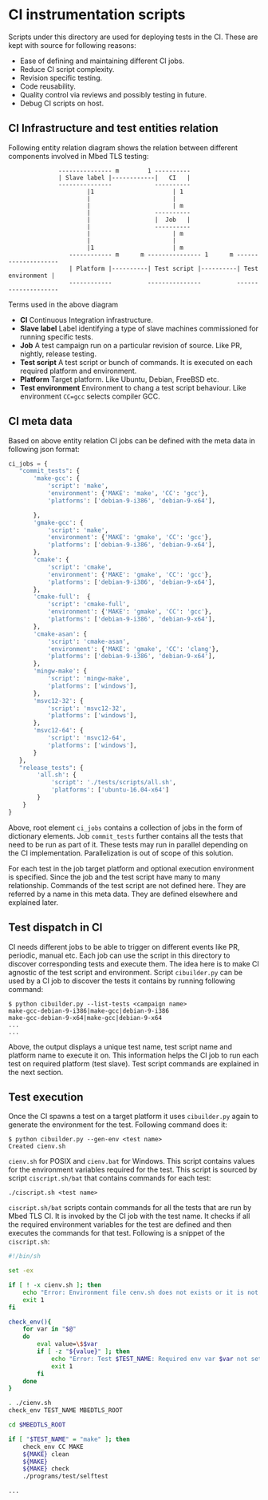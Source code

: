 # CI instrumentation scripts
Scripts under this directory are used for deploying tests in the CI. These are kept with source for following reasons:

- Ease of defining and maintaining different CI jobs.
- Reduce CI script complexity.
- Revision specific testing.
- Code reusability.
- Quality control via reviews and possibly testing in future.
- Debug CI scripts on host.

## CI Infrastructure and test entities relation
Following entity relation diagram shows the relation between different components involved in Mbed TLS testing:
```
              --------------- m        1 ----------
              | Slave label |------------|   CI   |
              ---------------            ----------
                      |1                      | 1
                      |                       |
                      |                       | m
                      |                  ----------
                      |                  |  Job   |
                      |                  ----------
                      |                       | m
                      |                       |
                      |1                      | m
                 ------------ m      m --------------- 1      m --------------------
                 | Platform |----------| Test script |----------| Test environment |
                 ------------          ---------------          --------------------

```
Terms used in the above diagram
- **CI** Continuous Integration infrastructure.
- **Slave label** Label identifying a type of slave machines commissioned for running specific tests.
- **Job** A test campaign run on a particular revision of source. Like PR, nightly, release testing.
- **Test script** A test script or bunch of commands. It is executed on each required platform and environment.
- **Platform** Target platform. Like Ubuntu, Debian, FreeBSD etc.
- **Test environment** Environment to chang a test script behaviour. Like environment ```CC=gcc``` selects compiler GCC.

## CI meta data
Based on above entity relation CI jobs can be defined with the meta data in following json format:

```py
ci_jobs = {
   "commit_tests": {
       'make-gcc': {
           'script': 'make',
           'environment': {'MAKE': 'make', 'CC': 'gcc'},
           'platforms': ['debian-9-i386', 'debian-9-x64'],

       },
       'gmake-gcc': {
           'script': 'make',
           'environment': {'MAKE': 'gmake', 'CC': 'gcc'},
           'platforms': ['debian-9-i386', 'debian-9-x64'],
       },
       'cmake': {
           'script': 'cmake',
           'environment': {'MAKE': 'gmake', 'CC': 'gcc'},
           'platforms': ['debian-9-i386', 'debian-9-x64'],
       },
       'cmake-full':  {
           'script': 'cmake-full',
           'environment': {'MAKE': 'gmake', 'CC': 'gcc'},
           'platforms': ['debian-9-i386', 'debian-9-x64'],
       },
       'cmake-asan': {
           'script': 'cmake-asan',
           'environment': {'MAKE': 'gmake', 'CC': 'clang'},
           'platforms': ['debian-9-i386', 'debian-9-x64'],
       },
       'mingw-make': {
           'script': 'mingw-make',
           'platforms': ['windows'],
       },
       'msvc12-32': {
           'script': 'msvc12-32',
           'platforms': ['windows'],
       },
       'msvc12-64': {
           'script': 'msvc12-64',
           'platforms': ['windows'],
       }
   },
   "release_tests": {
        'all.sh': {
            'script': './tests/scripts/all.sh',
            'platforms': ['ubuntu-16.04-x64']
        }
    }
}

```

Above, root element ```ci_jobs``` contains a collection of jobs in the form of dictionary elements. Job ```commit_tests``` further contains all the tests that need to be run as part of it. These tests may run in parallel depending on the CI implementation. Parallelization is out of scope of this solution.

For each test in the job target platform and optional execution environment is specified. Since the job and the test script have many to many relationship. Commands of the test script are not defined here. They are referred by a name in this meta data. They are defined elsewhere and explained later.

## Test dispatch in CI
CI needs different jobs to be able to trigger on different events like PR, periodic, manual etc. Each job can use the script in this directory to discover corresponding tests and execute them. The idea here is to make CI agnostic of the test script and environment. Script ```cibuilder.py``` can be used by a CI job to discover the tests it contains by running following command:

```
$ python cibuilder.py --list-tests <campaign name>
make-gcc-debian-9-i386|make-gcc|debian-9-i386
make-gcc-debian-9-x64|make-gcc|debian-9-x64
...
...
```
Above, the output displays a unique test name, test script name and platform name to execute it on. This information helps the CI job to run each test on required platform (test slave). Test script commands are explained in the next section.

## Test execution
Once the CI spawns a test on a target platform it uses ```cibuilder.py``` again to generate the environment for the test. Following command does it:
```
$ python cibuilder.py --gen-env <test name>
Created cienv.sh
```
```cienv.sh``` for POSIX and ```cienv.bat``` for Windows. This script contains values for the environment variables required for the test. This script is sourced by script ```ciscript.sh/bat``` that contains commands for each test:
```
./ciscript.sh <test name>
```

```ciscript.sh/bat``` scripts contain commands for all the tests that are run by Mbed TLS CI. It is invoked by the CI job with the test name. It checks if all the required environment variables for the test are defined and then executes the commands for that test. Following is a snippet of the ```ciscript.sh```:

```sh
#!/bin/sh

set -ex

if [ ! -x cienv.sh ]; then
    echo "Error: Environment file cenv.sh does not exists or it is not executable!"
    exit 1
fi

check_env(){
    for var in "$@"
    do
        eval value=\$$var
        if [ -z "${value}" ]; then
            echo "Error: Test $TEST_NAME: Required env var $var not set!"
            exit 1
        fi
    done
}

. ./cienv.sh
check_env TEST_NAME MBEDTLS_ROOT

cd $MBEDTLS_ROOT

if [ "$TEST_NAME" = "make" ]; then
    check_env CC MAKE
    ${MAKE} clean
    ${MAKE}
    ${MAKE} check
    ./programs/test/selftest

...
```

